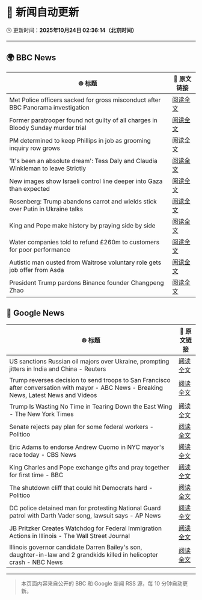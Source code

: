 # 🧠 新闻自动更新

🕒 更新时间：**2025年10月24日 02:36:14（北京时间）**

---

## 🌍 BBC News

| 🌐 标题 | 🔗 原文链接 |
|--------|-------------|
| Met Police officers sacked for gross misconduct after BBC Panorama investigation | [阅读全文](https://www.bbc.com/news/articles/cy0kynx59v0o?at_medium=RSS&at_campaign=rss) |
| Former paratrooper found not guilty of all charges in Bloody Sunday murder trial | [阅读全文](https://www.bbc.com/news/articles/c993nlken18o?at_medium=RSS&at_campaign=rss) |
| PM determined to keep Phillips in job as grooming inquiry row grows | [阅读全文](https://www.bbc.com/news/articles/cvgwnqeq5z0o?at_medium=RSS&at_campaign=rss) |
| 'It's been an absolute dream': Tess Daly and Claudia Winkleman to leave Strictly | [阅读全文](https://www.bbc.com/news/articles/cz0x1lr7j92o?at_medium=RSS&at_campaign=rss) |
| New images show Israeli control line deeper into Gaza than expected | [阅读全文](https://www.bbc.com/news/articles/cx2y00g4x29o?at_medium=RSS&at_campaign=rss) |
| Rosenberg: Trump abandons carrot and wields stick over Putin in Ukraine talks | [阅读全文](https://www.bbc.com/news/articles/cnve5532v7yo?at_medium=RSS&at_campaign=rss) |
| King and Pope make history by praying side by side | [阅读全文](https://www.bbc.com/news/articles/cnve5mdze8yo?at_medium=RSS&at_campaign=rss) |
| Water companies told to refund £260m to customers for poor performance | [阅读全文](https://www.bbc.com/news/articles/cdjrymnx1e8o?at_medium=RSS&at_campaign=rss) |
| Autistic man ousted from Waitrose voluntary role gets job offer from Asda | [阅读全文](https://www.bbc.com/news/articles/c98n53dpzx6o?at_medium=RSS&at_campaign=rss) |
| President Trump pardons Binance founder Changpeng Zhao | [阅读全文](https://www.bbc.com/news/articles/cly1qrl9l1qo?at_medium=RSS&at_campaign=rss) |

## 📰 Google News

| 🌐 标题 | 🔗 原文链接 |
|--------|-------------|
| US sanctions Russian oil majors over Ukraine, prompting jitters in India and China - Reuters | [阅读全文](https://news.google.com/rss/articles/CBMivwFBVV95cUxNeDhJUzB6MnJGSGtWN3owZ3NPVW1aTGhzdThNZTRQc05zZ2lEMkxQTFU4ZjFkQ2N2NVpJdXVLYVEyTUUwRkk5MjRXQ0xnNGt2ZkRrNGpjSmVvTGZ1S2xTZGtxNFNUYXZQUE01QzYwbWE3VjZXZmVOY0pyQW5IUnJXYlNILTRLWE9KLUE3OGdaOTNoUWF3QjZUVmx5dVRFNDI0elQ3cXVRblZHVzF3QVhjSmUteFpoSmpkUm13aW1SVQ?oc=5) |
| Trump reverses decision to send troops to San Francisco after conversation with mayor - ABC News - Breaking News, Latest News and Videos | [阅读全文](https://news.google.com/rss/articles/CBMiogFBVV95cUxPTFJfLTdGMkJMc1lydWZWb1dYTDRVeDJ3dGM4VnMyQWxiclVKbWxfSW1pOGNSbDhwMzV1bldBMXF3VWhYZnZ3R3BUMi1fMzh2RWVEQ19fM0o1d0RsVldmT0lkY3FWZWFHa0pfdVA3bzFqZHVoY1k4T19kRHZMbElnUlpVSTh2TDVranJweXJsLW1XTGJEWEZHQjlHSlNMbUZIX3fSAacBQVVfeXFMTmxsWWZkcWNLUGZ0cDdZZ1hMdFRvajVlTUtDdzZsaEE3ZFpjWTlUNU1LdThwZDFNX1EyYTcwWTlZYVYydHRsb2h6WGUyZ1FuQnJqYUYzc294OTJjeUFJRnlocDE3ODZ5cG02a256cGtVZnpfYWZhY2NiY08xSWhoVG9vWDVHdU96cVFQcnlsSDI1X1lYbWJJWW9SMW83d08zRERYMjdacmM?oc=5) |
| Trump Is Wasting No Time in Tearing Down the East Wing - The New York Times | [阅读全文](https://news.google.com/rss/articles/CBMilAFBVV95cUxOTnFzNm5sbWt4Rnd3dDhJaTVvNUdHS2hudE4xOUdZd2g5WTB4bHZ1dEZmNHpHa0lEZmJwNnN0a3IwYUU4NFRzNjI5bnRKRkVWbEV4eVBnUndZYUZvWEU0WUhSWTg4cEJEeW52WkVBTHBWZGRwRTV3UXp4SEFTWlJpRzh1dWQ0cGhrWWJmMzB4SFowaHhf?oc=5) |
| Senate rejects pay plan for some federal workers - Politico | [阅读全文](https://news.google.com/rss/articles/CBMitgFBVV95cUxQRFluLVpxQ2dQY0UzSm1OMm9NaXVUUTNHajNGVW0xd2Q0RGVONGUzLUFudkM2SUlBXzRXeEs2YXZmNTNwTHdSblVVa1pmXzlIVm1WWENZSjNNNkRJZkpNdUJucjVYRmtHQ0l5elNiNXd5c0hrV0sxSHRSeVk5U2hEV1QzeEVIZjNyaF9zZ1NUQXpDVVNzWkhLaDZNX0NDTEVyR0Q4eTZlekpSeFRoRktleGtYVXFydw?oc=5) |
| Eric Adams to endorse Andrew Cuomo in NYC mayor's race today - CBS News | [阅读全文](https://news.google.com/rss/articles/CBMigwFBVV95cUxNQ1EwYzJzUUlLU3Y0OHd5c3Y1OEVDTE9qNWl4YW5YUFFqSVVCa3hJUGtVVWhZdHRoUXNBMXM3LVNnblhHMWQyekJDNm1Ub0Jlc1ZSUjNTcTExMnpBNHJiLXBkMkZqRnFjUjItTXFlMDFvZlRZeVJ5R2ZPWDN5eXgwWC1mbw?oc=5) |
| King Charles and Pope exchange gifts and pray together for first time - BBC | [阅读全文](https://news.google.com/rss/articles/CBMiVEFVX3lxTFB0RndDXy1YUXhyUDc1MW1iVzhCSldScHdzQWJsaFZiWVR5WGhiT3JJcFFkeGhCQU5QRHZndnBsVmUtNWp3NmNVd19MQkozXzFrTVpDUA?oc=5) |
| The shutdown cliff that could hit Democrats hard - Politico | [阅读全文](https://news.google.com/rss/articles/CBMiigFBVV95cUxQbEplZ1NkNnlOZC15WXVxNklldWh3YUd2MHlLbXhFS3RPcWl1SVc1M1pNUmpSbHlLQVJzSk41QTJxSjJoSG1yVUt0aFBfc2NOdWlWeHZwYTBxTGoxaTRzN3NNLUM1ZUllaEdFWnFiNkZfaDRCWmN2M2JmNUNQWFliakhwaUc5eDF1b1E?oc=5) |
| DC police detained man for protesting National Guard patrol with Darth Vader song, lawsuit says - AP News | [阅读全文](https://news.google.com/rss/articles/CBMiqAFBVV95cUxQQU5DTE9SMVA4UWZOdFJoTmNTSjcybDk5VTYtbEZtU1huLUtqSHJEaUFHQW9WWW5hN2J3VGhfOHRIdjZNOUgtUi1tcTc0Y2xYSjNvVkc5RHNOMjhoM2Q2SV9lNXR0dEFSZEQxMlpRNjJyaUd0N0dZRU81b1JpNkNfNWNxOURSZFR2X0JHSFE1bUV3bFJRb1YzN0IyaF9EcF9wQWIwZEl3Q2I?oc=5) |
| JB Pritzker Creates Watchdog for Federal Immigration Actions in Illinois - The Wall Street Journal | [阅读全文](https://news.google.com/rss/articles/CBMirgFBVV95cUxNMGdkdl9Gd1NQTDl0QVNOeVVBdXplWGdvUGR5SXp3TmoxSjhaS0tHQmhnQUlwRzFMdjVudEJabXFVcENGNlhqRXp5emkwNDNUZmxreDhpdHExQndmUXcxY2NDclZ5MXBKRU1RQ3R5bm85RzJfaFJacHJxU2R3SFZ6Y0JlT3pNcTdMbUF0ODRuN3ROeW1iMlgtNjFwWE16ci1iazFuQkFfRHl4NDdUcFE?oc=5) |
| Illinois governor candidate Darren Bailey's son, daughter-in-law and 2 grandkids killed in helicopter crash - NBC News | [阅读全文](https://news.google.com/rss/articles/CBMinAFBVV95cUxOdkVESnkwNFNCMFNEQ2ZWdFRVbUpMcldoaURfbnZ4Z25HTktpb3dVYW42UmdMNldsb1hrY0dPZGJVN2VuN0p4a3RQeHRFS3g4M1lLdm9UeE1wVEVaRW41TTFlb0lNclFzYnBkdmJLSVAxZGkxRkM4WGl2LTk5bHdtX1F6eFY5Z2VOcl93dDJLdlhmbUFjWWZTeWdYUjXSAVZBVV95cUxOclNBZGgtdTkweXpYR0E0TF9BRDJXOVhORDByMDdUSGxBem1DOVByMGs0NjEwLWNqS2NscmR1UTR3ZnB5U2RVMFJHa2FyX3pMVlpQRVZFUQ?oc=5) |

---
> 本页面内容来自公开的 BBC 和 Google 新闻 RSS 源，每 10 分钟自动更新。